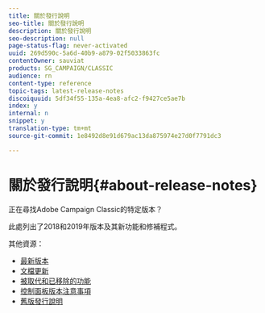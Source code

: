 ```yaml
---
title: 關於發行說明
seo-title: 關於發行說明
description: 關於發行說明
seo-description: null
page-status-flag: never-activated
uuid: 269d590c-5a6d-40b9-a879-02f5033863fc
contentOwner: sauviat
products: SG_CAMPAIGN/CLASSIC
audience: rn
content-type: reference
topic-tags: latest-release-notes
discoiquuid: 5df34f55-135a-4ea8-afc2-f9427ce5ae7b
index: y
internal: n
snippet: y
translation-type: tm+mt
source-git-commit: 1e8492d8e91d679ac13da875974e27d0f7791dc3

---
```



# 關於發行說明{#about-release-notes}

正在尋找Adobe Campaign Classic的特定版本？

此處列出了2018和2019年版本及其新功能和修補程式。

其他資源：

* [最新版本](../../rn/using/latest-release.md)
* [文檔更新](https://helpx.adobe.com/campaign/kb/v7-doc-updates.html)
* [被取代和已移除的功能](https://helpx.adobe.com/campaign/kb/deprecated-and-removed-features.html)
* [控制面板版本注意事項](https://docs.adobe.com/content/help/en/control-panel/using/release-notes.html)
* [舊版發行說明](https://docs.campaign.adobe.com/doc/AC/en/RN_legacy.html)